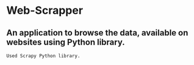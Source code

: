 # Web-Scrapper

## An application to browse the data, available on websites using Python library.

`Used Scrapy Python library.`

